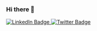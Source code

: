 ### Hi there 👋

<!--
**varad0207/varad0207** is a ✨ _special_ ✨ repository because its `README.md` (this file) appears on your GitHub profile.

Here are some ideas to get you started:

- 🔭 I’m currently working on ...
- 🌱 I’m currently learning ...
- 👯 I’m looking to collaborate on ...
- 🤔 I’m looking for help with ...
- 💬 Ask me about ...
- 📫 How to reach me: ...
- 😄 Pronouns: ...
- ⚡ Fun fact: ...
-->
<div id="badges">
  <a href="https://www.linkedin.com/in/kelkarvarad/">
    <img src="https://img.shields.io/badge/LinkedIn-blue?style=social&logo=linkedin&logoColor=white" alt="LinkedIn Badge"/>
  </a>
  <a href="https://twitter.com/Varad98896924">
    <img src="https://img.shields.io/badge/Twitter-blue?style=social&logo=twitter&logoColor=white" alt="Twitter Badge"/>
  </a>
</div>

